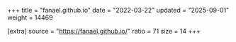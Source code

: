 +++
title = "fanael.github.io"
date = "2022-03-22"
updated = "2025-09-01"
weight = 14469

[extra]
source = "https://fanael.github.io/"
ratio = 71
size = 14
+++
